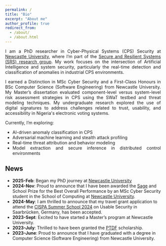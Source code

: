 ```yaml
---
permalink: /
title: "Bio"
excerpt: "About me"
author_profile: true
redirect_from: 
  - /about/
  - /about.html
---
```


<div align="justify">

<p>I am a PhD researcher in Cyber-Physical Systems (CPS) Security at <a href="https://www.ncl.ac.uk/">Newcastle University</a>, where I’m part of the <a href="https://www.ncl.ac.uk/computing/research/srs/">Secure and Resilient Systems (SRS) research group</a>. My work focuses on the intersection of Artificial Intelligence and system security, particularly the real-time detection and classification of anomalies in industrial CPS environments.</p>

<p>I earned a Distinction in MSc Cyber Security and a First-Class Honours in BSc Computer Science (Software Engineering) from Newcastle University. My Master’s dissertation evaluated component-level versus system-level risk assessment strategies in CPS using the SWaT testbed and threat modeling techniques. My undergraduate research explored the use of digital signatures to address challenges related to trust, usability, and accessibility in Nigeria's electronic voting systems.</p>

<p>Currently, I’m exploring:</p>
<ul>
  <li>AI-driven anomaly classification in CPS</li>
  <li>Adversarial machine learning and stealth attack profiling</li>
  <li>Real-time threat attribution and behavior modeling</li>
  <li>Model extraction and secure inference in distributed control environments</li>
</ul>

</div>

## News
- **2025-Feb**: Began my PhD journey at [Newcastle University](https://www.ncl.ac.uk/)
- **2024-Nov**: Proud to announce that I have been awarded the [Sage](https://www.sage.com/en-gb/company/about-sage/the-sage/) and School Prize for the Best Overall Performance by an MSc Cyber Security student in the School of Computing at [Newcastle University](https://www.ncl.ac.uk/).
- **2024-May**: I am thrilled to announce that my travel grant application to attend the [CISPA Summer School 2024](https://cispa.de/summer-school-usable) on Usable Security in Saarbrücken, Germany, has been accepted.
- **2023-Sept**: Excited to have started a Master’s program at Newcastle University.
- **2023-July**: Thrilled to have been granted the [PTDF](https://scholarship.ptdf.gov.ng/) scholarship. 
- **2023-June**: Proud to announce that I have graduated with a degree in Computer Science (Software Engineering) from Newcastle University.
